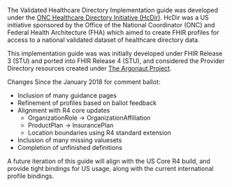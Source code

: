 <!-- ---
title: Change Notes
layout: default
active: change notes
topofpage: true
sectionnumbering: true
F: http://build.fhir.org/
--- -->

The Validated Healthcare Directory Implementation guide was developed under the [ONC Healthcare Directory Initiative (HcDir)](https://oncprojectracking.healthit.gov/wiki/display/TechLabSC/Healthcare+Directory). HcDir was a US initiative sponsored by the Office of the National Coordinator (ONC) and Federal Health Architecture (FHA) which aimed to create FHIR profiles for access to a national validated dataset of healthcare directory data.

This implementation guide was was initially developed under FHIR Release 3 (STU) and ported into FHIR Release 4 (STU), and considered the Provider Directory resources created under [The Argonaut Project](http://argonautwiki.hl7.org/index.php?title=Main_Page).

Changes Since the January 2018 for comment ballot:

* Inclusion of many guidance pages
* Refinement of profiles based on ballot feedback
* Alignment with R4 core updates
  * OrganizationRole -> OrganizationAffiliation
  * ProductPlan -> InsurancePlan
  * Location boundaries using R4 standard extension
* Inclusion of many missing valuesets
* Completion of unfinished definitions

A future iteration of this guide will align with the US Core R4 build, and provide tight bindings for US usage, along with the current international profile bindings.
